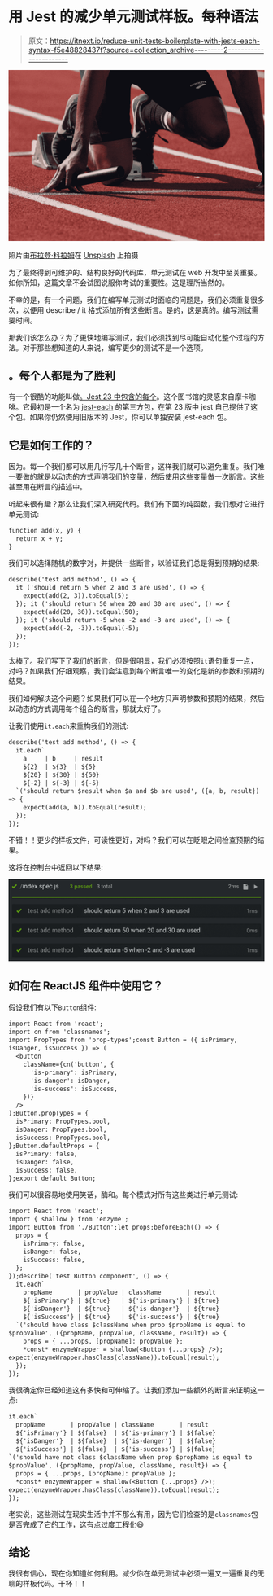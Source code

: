 # 用 Jest 的减少单元测试样板。每种语法

> 原文：<https://itnext.io/reduce-unit-tests-boilerplate-with-jests-each-syntax-f5e48828437f?source=collection_archive---------2----------------------->

![](img/4f2dfdb33329377fe1c01c4c7de3f7b5.png)

照片由[布拉登·科拉姆](https://unsplash.com/photos/9HI8UJMSdZA?utm_source=unsplash&utm_medium=referral&utm_content=creditCopyText)在 [Unsplash](https://unsplash.com/search/photos/run?utm_source=unsplash&utm_medium=referral&utm_content=creditCopyText) 上拍摄

为了最终得到可维护的、结构良好的代码库，单元测试在 web 开发中至关重要。如你所知，这篇文章不会试图说服你考试的重要性。这是理所当然的。

不幸的是，有一个问题，我们在编写单元测试时面临的问题是，我们必须重复很多次，以便用 describe / it 格式添加所有这些断言。是的，这是真的。编写测试需要时间。

那我们该怎么办？为了更快地编写测试，我们必须找到尽可能自动化整个过程的方法。对于那些想知道的人来说，编写更少的测试不是一个选项。

## 。每个人都是为了胜利

有一个很酷的功能叫做[。Jest 23 中包含的每个](https://jestjs.io/docs/en/api#describeeachtable-name-fn)。这个图书馆的灵感来自摩卡咖啡。它最初是一个名为 [jest-each](https://www.npmjs.com/package/jest-each) 的第三方包，在第 23 版中 jest 自己提供了这个包。如果你仍然使用旧版本的 Jest，你可以单独安装 jest-each 包。

## 它是如何工作的？

因为。每一个我们都可以用几行写几十个断言，这样我们就可以避免重复。我们唯一要做的就是以动态的方式声明我们的变量，然后使用这些变量做一次断言。这些甚至用在断言的描述中。

听起来很有趣？那么让我们深入研究代码。我们有下面的纯函数，我们想对它进行单元测试:

```
function add(x, y) {
  return x + y;
}
```

我们可以选择随机的数字对，并提供一些断言，以验证我们总是得到预期的结果:

```
describe('test add method', () => {
  it ('should return 5 when 2 and 3 are used', () => {
    expect(add(2, 3)).toEqual(5);  
  }); it ('should return 50 when 20 and 30 are used', () => {
    expect(add(20, 30)).toEqual(50);  
  }); it ('should return -5 when -2 and -3 are used', () => {
    expect(add(-2, -3)).toEqual(-5);  
  });
});
```

太棒了。我们写下了我们的断言，但是很明显，我们必须按照`it`语句重复一点，对吗？如果我们仔细观察，我们会注意到每个断言唯一的变化是新的参数和预期的结果。

我们如何解决这个问题？如果我们可以在一个地方只声明参数和预期的结果，然后以动态的方式调用每个组合的断言，那就太好了。

让我们使用`it.each`来重构我们的测试:

```
describe('test add method', () => {
  it.each`
    a     | b     | result
    ${2}  | ${3}  | ${5}
    ${20} | ${30} | ${50}
    ${-2} | ${-3} | ${-5}
  `('should return $result when $a and $b are used', ({a, b, result}) => {
    expect(add(a, b)).toEqual(result);
  });
});
```

不错！！更少的样板文件，可读性更好，对吗？我们可以在眨眼之间检查预期的结果。

这将在控制台中返回以下结果:

![](img/1a84bd0c46f1f6de6c92e7fdc2415394.png)

## 如何在 ReactJS 组件中使用它？

假设我们有以下`Button`组件:

```
import React from 'react';
import cn from 'classnames';
import PropTypes from 'prop-types';const Button = ({ isPrimary, isDanger, isSuccess }) => (
  <button
    className={cn('button', {
      'is-primary': isPrimary,
      'is-danger': isDanger,
      'is-success': isSuccess,
    })}
  />
);Button.propTypes = {
  isPrimary: PropTypes.bool,
  isDanger: PropTypes.bool,
  isSuccess: PropTypes.bool,
};Button.defaultProps = {
  isPrimary: false,
  isDanger: false,
  isSuccess: false,
};export default Button;
```

我们可以很容易地使用笑话，酶和。每个模式对所有这些类进行单元测试:

```
import React from 'react';
import { shallow } from 'enzyme';
import Button from './Button';let props;beforeEach(() => {
  props = {
    isPrimary: false,
    isDanger: false,
    isSuccess: false,
  };
});describe('test Button component', () => {
  it.each`
    propName       | propValue | className       | result
    ${'isPrimary'} | ${true}   | ${'is-primary'} | ${true}
    ${'isDanger'}  | ${true}   | ${'is-danger'}  | ${true}
    ${'isSuccess'} | ${true}   | ${'is-success'} | ${true}
  `('should have class $className when prop $propName is equal to $propValue', ({propName, propValue, className, result}) => {
    props = { ...props, [propName]: propValue };
    *const* enzymeWrapper = shallow(<Button {...props} />); expect(enzymeWrapper.hasClass(className)).toEqual(result);
  });
});
```

我很确定你已经知道这有多快和可伸缩了。让我们添加一些额外的断言来证明这一点:

```
it.each`
  propName       | propValue | className       | result
  ${'isPrimary'} | ${false}  | ${'is-primary'} | ${false}
  ${'isDanger'}  | ${false}  | ${'is-danger'}  | ${false}
  ${'isSuccess'} | ${false}  | ${'is-success'} | ${false}
`('should have not class $className when prop $propName is equal to $propValue', ({propName, propValue, className, result}) => {
  props = { ...props, [propName]: propValue };
  *const* enzymeWrapper = shallow(<Button {...props} />); expect(enzymeWrapper.hasClass(className)).toEqual(result);
});
```

老实说，这些测试在现实生活中并不那么有用，因为它们检查的是`classnames`包是否完成了它的工作，这有点过度工程化😃

## 结论

我很有信心，现在你知道如何利用。减少你在单元测试中必须一遍又一遍重复的无聊的样板代码。干杯！！